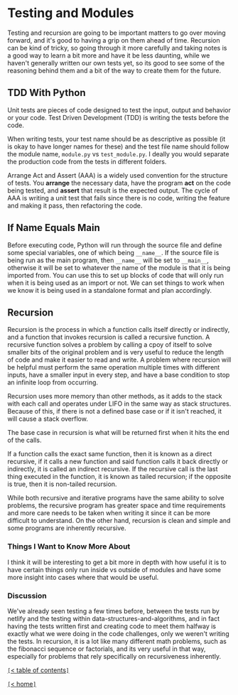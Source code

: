 # Testing and Modules

Testing and recursion are going to be important matters to go over moving forward, and it's good to having a grip on them ahead of time. Recursion can be kind of tricky, so going through it more carefully and taking notes is a good way to learn a bit more and have it be less daunting, while we haven't generally written our own tests yet, so its good to see some of the reasoning behind them and a bit of the way to create them for the future.

<!-- https://code.likeagirl.io/in-tests-we-trust-tdd-with-python-af69f47e6932 -->
## TDD With Python

Unit tests are pieces of code designed to test the input, output and behavior or your code. Test Driven Development (TDD) is writing the tests before the code.

When writing tests, your test name should be as descriptive as possible (it is okay to have longer names for these) and the test file name should follow the module name, `module.py` vs `test_module.py`. I deally you would separate the production code from the tests in different folders.

Arrange Act and Assert (AAA) is a widely used convention for the structure of tests. You **arrange** the necessary data, have the program **act** on the code being tested, and **assert** that result is the expected output. The cycle of AAA is writing a unit test that fails since there is no code, writing the feature and making it pass, then refactoring the code.

<!-- https://www.geeksforgeeks.org/what-does-the-if-__name__-__main__-do/ -->
## If Name Equals Main

Before executing code, Python will run through the source file and define some special variables, one of which being `__name__`. If the source file is being run as the main program, then `__name__` will be set to `__main__`, otherwise it will be set to whatever the name of the module is that it is being imported from. You can use this to set up blocks of code that will only run when it is being used as an import or not. We can set things to work when we know it is being used in a standalone format and plan accordingly.

<!-- https://www.geeksforgeeks.org/recursion/ -->
## Recursion

Recursion is the process in which a function calls itself directly or indirectly, and a function that invokes recursion is called a recursive function. A recursive function solves a problem by calling a cpoy of itself to solve smaller bits of the original problem and is very useful to reduce the length of code and make it easier to read and write. A problem where recursion will be helpful must perform the same operation multiple times with different inputs, have a smaller input in every step, and have a base condition to stop an infinite loop from occurring.

Recursion uses more memory than other methods, as it adds to the stack with each call and operates under LIFO in the same way as stack structures. Because of this, if there is not a defined base case or if it isn't reached, it will cause a stack overflow.

The base case in recursion is what will be returned first when it hits the end of the calls.

If a function calls the exact same function, then it is known as a direct recursive, if it calls a new function and said function calls it back directly or indirectly, it is called an indirect recursive. If the recursive call is the last thing executed in the function, it is known as tailed recursion; if the opposite is true, then it is non-tailed recursion.

While both recursive and iterative programs have the same ability to solve problems, the recursive program has greater space and time requirements and more care needs to be taken when writing it since it can be more difficult to understand. On the other hand, recursion is clean and simple and some programs are inherently recursive.

### Things I Want to Know More About

I think it will be interesting to get a bit more in depth with how useful it is to have certain things only run inside vs outside of modules and have some more insight into cases where that would be useful.

### Discussion

We've already seen testing a few times before, between the tests run by netlify and the testing within data-structures-and-algorithms, and in fact having the tests written first and creating code to meet them halfway is exactly what we were doing in the code challenges, only we weren't writing the tests. In recursion, it is a lot like many different math problems, such as the fibonacci sequence or factorials, and its very useful in that way, especially for problems that rely specifically on recursiveness inherently.

[`[`< table of contents`]`](code401.md)

[`[`< home`]`](README.md)
